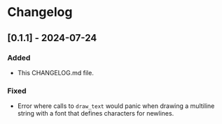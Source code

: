 # Changelog

## [0.1.1] - 2024-07-24

### Added

- This CHANGELOG.md file.

### Fixed

- Error where calls to `draw_text` would panic when drawing a multiline string with a font that defines characters for newlines.
